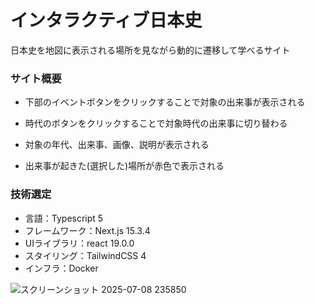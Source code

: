 # インタラクティブ日本史

 日本史を地図に表示される場所を見ながら動的に遷移して学べるサイト

### サイト概要
- 下部のイベントボタンをクリックすることで対象の出来事が表示される

- 時代のボタンをクリックすることで対象時代の出来事に切り替わる

- 対象の年代、出来事、画像、説明が表示される

- 出来事が起きた(選択した)場所が赤色で表示される

### 技術選定
- 言語：Typescript 5
- フレームワーク：Next.js 15.3.4
- UIライブラリ：react 19.0.0
- スタイリング：TailwindCSS 4
- インフラ：Docker    

![スクリーンショット 2025-07-08 235850](https://github.com/user-attachments/assets/f8056a01-7ed3-4632-a293-1e7920359191)
